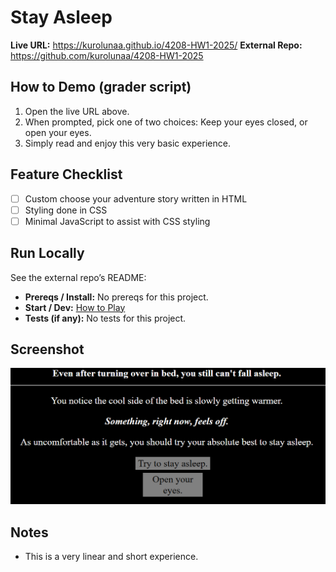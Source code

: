 # <Project Title> Stay Asleep <project-key>

**Live URL:** https://kurolunaa.github.io/4208-HW1-2025/
**External Repo:** https://github.com/kurolunaa/4208-HW1-2025

## How to Demo (grader script)
1) Open the live URL above.
2) When prompted, pick one of two choices: Keep your eyes closed, or open your eyes.
3) Simply read and enjoy this very basic experience.

## Feature Checklist
- [ ] Custom choose your adventure story written in HTML
- [ ] Styling done in CSS
- [ ] Minimal JavaScript to assist with CSS styling

## Run Locally
See the external repo’s README:
- **Prereqs / Install:** No prereqs for this project.
- **Start / Dev:** [How to Play](https://github.com/kurolunaa/4208-HW1-2025?tab=readme-ov-file#how-to-play)
- **Tests (if any):** No tests for this project.

## Screenshot
![screenshot](/projects/project-01/image.png) 

## Notes
- This is a very linear and short experience. 
